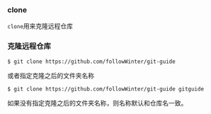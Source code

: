 ### clone

`clone`用来克隆远程仓库

### 克隆远程仓库
```
$ git clone https://github.com/followWinter/git-guide
```

或者指定克隆之后的文件夹名称
```
$ git clone https://github.com/followWinter/git-guide gitguide
```
如果没有指定克隆之后的文件夹名称，则名称默认和仓库名一致。
